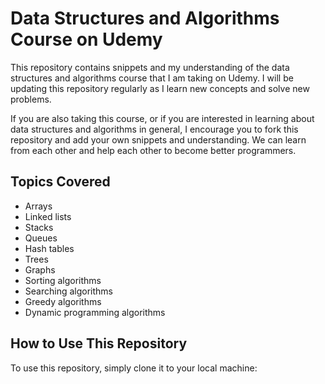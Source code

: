 # Data Structures and Algorithms Course on Udemy

This repository contains snippets and my understanding of the data structures and algorithms course that I am taking on Udemy. I will be updating this repository regularly as I learn new concepts and solve new problems.

If you are also taking this course, or if you are interested in learning about data structures and algorithms in general, I encourage you to fork this repository and add your own snippets and understanding. We can learn from each other and help each other to become better programmers.

## Topics Covered

* Arrays
* Linked lists
* Stacks
* Queues
* Hash tables
* Trees
* Graphs
* Sorting algorithms
* Searching algorithms
* Greedy algorithms
* Dynamic programming algorithms

## How to Use This Repository

To use this repository, simply clone it to your local machine:

